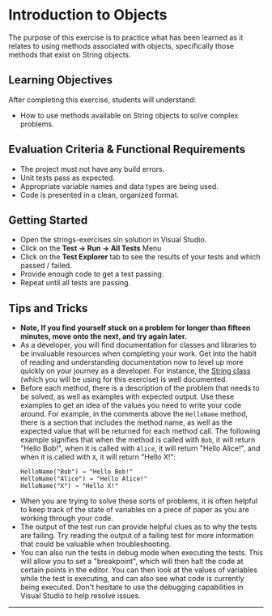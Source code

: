 # Introduction to Objects

The purpose of this exercise is to practice what has been learned as it relates to using methods associated with objects, specifically those methods that exist on String objects.

## Learning Objectives

After completing this exercise, students will understand:

* How to use methods available on String objects to solve complex problems.

## Evaluation Criteria & Functional Requirements

* The project must not have any build errors.
* Unit tests pass as expected.
* Appropriate variable names and data types are being used.
* Code is presented in a clean, organized format.

## Getting Started

* Open the strings-exercises.sln solution in Visual Studio.
* Click on the **Test -> Run -> All Tests** Menu
* Click on the **Test Explorer** tab to see the results of your tests and which passed / failed.
* Provide enough code to get a test passing.
* Repeat until all tests are passing.

## Tips and Tricks

* **Note, If you find yourself stuck on a problem for longer than fifteen minutes, move onto the next, and try again later.**
* As a developer, you will find documentation for classes and libraries to be invaluable resources when completing your work. Get into the habit of reading and understanding documentation now to level up more quickly on your journey as a developer. For instance, the [String class][.net-core-string-api-docs] (which you will be using for this exercise) is well documented.
* Before each method, there is a description of the problem that needs to be solved, as well as examples with expected output. Use these examples to get an idea of the values you need to write your code around. For example, in the comments above the `HelloName` method, there is a section that includes the method name, as well as the expected value that will be returned for each method call. The following example signifies that when the method is called with `Bob`, it will return "Hello Bob!", when it is called with `Alice`, it will return "Hello Alice!", and when it is called with `X`, it will return "Hello X!":
    ```
    HelloName("Bob") → "Hello Bob!"
    HelloName("Alice") → "Hello Alice!"
    HelloName("X") → "Hello X!"
    ```
* When you are trying to solve these sorts of problems, it is often helpful to keep track of the state of variables on a piece of paper as you are working through your code.
* The output of the test run can provide helpful clues as to why the tests are failing. Try reading the output of a failing test for more information that could be valuable when troubleshooting.
* You can also run the tests in debug mode when executing the tests. This will allow you to set a "breakpoint", which will then halt the code at certain points in the editor. You can then look at the values of variables while the test is executing, and can also see what code is currently being executed. Don't hesitate to use the debugging capabilities in Visual Studio to help resolve issues.

---

[.net-core-string-api-docs]: https://docs.microsoft.com/en-us/dotnet/api/system.string?view=netcore-2.2